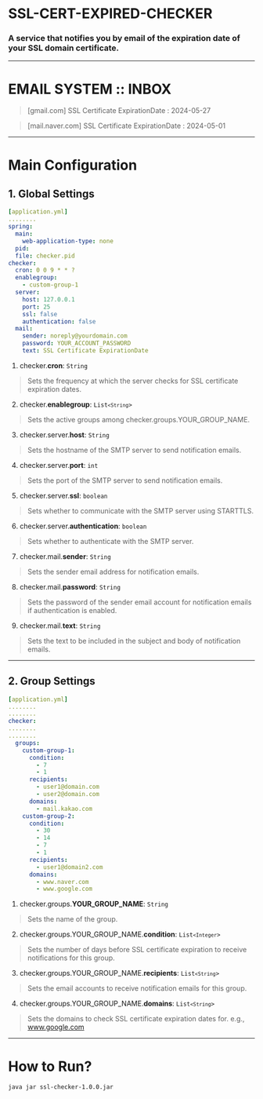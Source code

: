 # SSL-CERT-EXPIRED-CHECKER
### A service that notifies you by email of the expiration date of your SSL domain certificate.

---
# EMAIL SYSTEM :: INBOX
> [gmail.com] SSL Certificate ExpirationDate : 2024-05-27

> [mail.naver.com] SSL Certificate ExpirationDate : 2024-05-01
---
# Main Configuration 
## 1. Global Settings
```yml
[application.yml]
........
spring:
  main:
    web-application-type: none
  pid:
  file: checker.pid
checker:
  cron: 0 0 9 * * ?
  enablegroup:
    - custom-group-1
  server:
    host: 127.0.0.1
    port: 25
    ssl: false
    authentication: false
  mail:
    sender: noreply@yourdomain.com
    password: YOUR_ACCOUNT_PASSWORD
    text: SSL Certificate ExpirationDate
```
1. checker.**cron**: <code>String</code>
> Sets the frequency at which the server checks for SSL certificate expiration dates.
2. checker.**enablegroup**: <code>List`<String`></code>
> Sets the active groups among checker.groups.YOUR_GROUP_NAME.
3. checker.server.**host**: <code>String</code>
> Sets the hostname of the SMTP server to send notification emails.
4. checker.server.**port**: <code>int</code>
> Sets the port of the SMTP server to send notification emails. 
5. checker.server.**ssl**: <code>boolean</code>
> Sets whether to communicate with the SMTP server using STARTTLS.
6. checker.server.**authentication**: <code>boolean</code>
> Sets whether to authenticate with the SMTP server.
7. checker.mail.**sender**: <code>String</code>
> Sets the sender email address for notification emails.
8. checker.mail.**password**: <code>String</code>
> Sets the password of the sender email account for notification emails if authentication is enabled.
9. checker.mail.**text**: <code>String</code>
> Sets the text to be included in the subject and body of notification emails.
---
## 2. Group Settings
```yml
[application.yml]
........
........
checker:
........
........
  groups:
    custom-group-1:
      condition:
        - 7
        - 1
      recipients:
        - user1@domain.com
        - user2@domain.com
      domains:
        - mail.kakao.com
    custom-group-2:
      condition:
        - 30
        - 14
        - 7
        - 1
      recipients:
        - user1@domain2.com
      domains:
        - www.naver.com
        - www.google.com
```
1. checker.groups.**YOUR_GROUP_NAME**: <code>String</code>
> Sets the name of the group.
2. checker.groups.YOUR_GROUP_NAME.**condition**: <code>List`<Integer`></code>
> Sets the number of days before SSL certificate expiration to receive notifications for this group.
3. checker.groups.YOUR_GROUP_NAME.**recipients**: <code>List`<String`></code>
> Sets the email accounts to receive notification emails for this group.
4. checker.groups.YOUR_GROUP_NAME.**domains**: <code>List`<String`></code>
> Sets the domains to check SSL certificate expiration dates for. e.g., www.google.com
---
# How to Run?
```bash
java jar ssl-checker-1.0.0.jar
```
